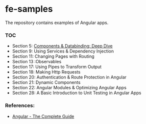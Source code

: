 # fe-samples
The repository contains examples of Angular apps.

### TOC
* Section 5: [Components & Databinding: Deep Dive](../tree/master/cmp-databinding)
* Section 9: Using Services & Dependency Injection
* Section 11: Changing Pages with Routing
* Section 13 :Observables
* Section 17: Using Pipes to Transform Output
* Section 18: Making Http Requests
* Section 20: Authentication & Route Protection in Angular
* Section 21: Dynamic Components
* Section 22: Angular Modules & Optimizing Angular Apps
* Section 28: A Basic Introduction to Unit Testing in Angular Apps

### References:
* [Angular - The Complete Guide](https://www.udemy.com/course/the-complete-guide-to-angular-2/)
